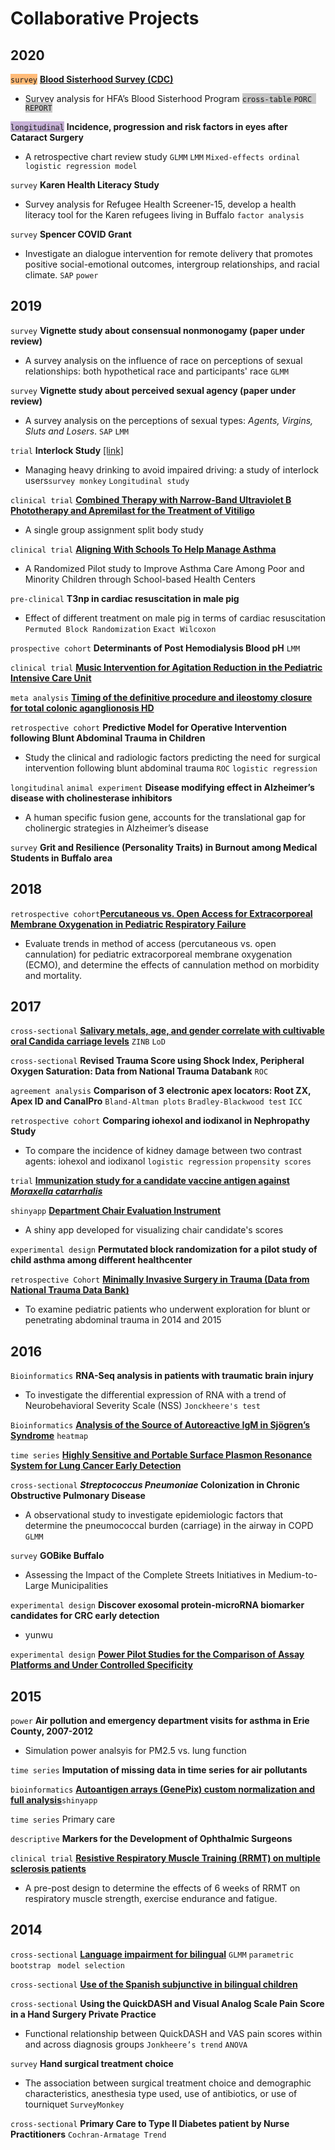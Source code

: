 # Collaborative Projects
## 2020 
<span style="background-color: #ffbb78">`survey`</span> [**Blood Sisterhood Survey (CDC)**](https://www.hemophiliafed.org/our-role-and-programs/assisting-and-advocating/blood-sisterhood/) 
- Survey analysis for HFA’s Blood Sisterhood Program <span style="background-color: #c7c7c7"> `cross-table` `PORC REPORT` </span>

<span style="background-color: #c5b0d5">`longitudinal`</span> **Incidence, progression and risk factors in eyes after Cataract Surgery** 
- A retrospective chart review study `GLMM` `LMM` `Mixed-effects ordinal logistic regression model`

`survey` **Karen Health Literacy Study**
- Survey analysis for Refugee Health Screener-15, develop a health literacy tool for the Karen refugees living in Buffalo `factor analysis`

`survey` **Spencer COVID Grant**
- Investigate an dialogue intervention for remote delivery that promotes positive social-emotional outcomes, intergroup relationships, and racial climate. `SAP` `power`

## 2019
`survey` **Vignette study about consensual nonmonogamy (paper under review)**
- A survey analysis on the influence of race on perceptions of sexual relationships: both hypothetical race and participants' race `GLMM`

`survey` **Vignette study about perceived sexual agency (paper under review)**
- A survey analysis on the perceptions of sexual types: *Agents, Virgins, Sluts and Losers*. `SAP` `LMM`

`trial` **Interlock Study** [[link]](https://www.research.buffalo.edu/portal/clinicaltrial/protocol/5155)
- Managing heavy drinking to avoid impaired driving: a study of interlock users`survey monkey` `Longitudinal study`

`clinical trial` [**Combined Therapy with Narrow-Band Ultraviolet B Phototherapy and Apremilast for the Treatment of Vitiligo**](https://clinicaltrials.gov/ct2/show/study/NCT03123016)
- A single group assignment split body study

`clinical trial` [**Aligning With Schools To Help Manage Asthma**](https://clinicaltrials.gov/ct2/show/NCT03032744)
- A Randomized Pilot study to Improve Asthma Care Among Poor and Minority Children through School-based Health Centers

`pre-clinical` **T3np in cardiac resuscitation in male pig**
- Effect of different treatment on male pig in terms of cardiac resuscitation `Permuted Block Randomization` `Exact Wilcoxon`

`prospective cohort` **Determinants of Post Hemodialysis Blood pH** `LMM`

`clinical trial` [**Music Intervention for Agitation Reduction in the Pediatric Intensive Care Unit**](https://clinicaltrials.gov/ct2/show/NCT03453814)

`meta analysis` [**Timing of the definitive procedure and ileostomy closure for total colonic aganglionosis HD**](https://doi.org/10.1016/j.jpedsurg.2020.02.007)

`retrospective cohort` **Predictive Model for Operative Intervention following Blunt Abdominal Trauma in Children** 
- Study the clinical and radiologic factors predicting the need for surgical intervention following blunt abdominal trauma `ROC` `logistic regression`

`longitudinal` `animal experiment` **Disease modifying effect in Alzheimer’s disease with cholinesterase inhibitors**
- A human specific fusion gene, accounts for the translational gap for cholinergic strategies in Alzheimer’s disease

`survey` **Grit and Resilience (Personality Traits) in Burnout among Medical Students in Buffalo area**

## 2018

`retrospective cohort`[**Percutaneous vs. Open Access for Extracorporeal Membrane Oxygenation in Pediatric Respiratory Failure**](https://doi.org/10.1097/PCC.0000000000001691)
- Evaluate trends in method of access (percutaneous vs. open cannulation) for pediatric extracorporeal membrane oxygenation (ECMO), and determine the effects of cannulation method on morbidity and mortality.

## 2017

`cross-sectional` [**Salivary metals, age, and gender correlate with cultivable oral Candida carriage levels**](https://doi.org/10.1080/20002297.2018.1447216) `ZINB` `LoD`

`cross-sectional` **Revised Trauma Score using Shock Index, Peripheral Oxygen Saturation: Data from National Trauma Databank** `ROC`

`agreement analysis` **Comparison of 3 electronic apex locators: Root ZX, Apex ID and CanalPro** `Bland-Altman plots` `Bradley-Blackwood test` `ICC`

`retrospective cohort` **Comparing iohexol and iodixanol in Nephropathy Study**
- To compare the incidence of kidney damage between two contrast agents: iohexol and iodixanol `logistic regression` `propensity scores`

`trial` [**Immunization study for a candidate vaccine antigen against *Moraxella catarrhalis***](https://doi.org/10.1128/IAI.00652-17)

`shinyapp` [**Department Chair Evaluation Instrument**](https://ziqiangc.shinyapps.io/evaluationtool/)
- A shiny app developed for visualizing chair candidate's scores

`experimental design` **Permutated block randomization for a pilot study of child asthma among different healthcenter**

`retrospective Cohort` [**Minimally Invasive Surgery in Trauma (Data from National Trauma Data Bank)**](https://doi.org/10.1089/lap.2019.0322)
- To examine pediatric patients who underwent exploration for blunt or penetrating abdominal trauma in 2014 and 2015


## 2016
`Bioinformatics` **RNA-Seq analysis in patients with traumatic brain injury**
- To investigate the differential expression of RNA with a trend of Neurobehavioral Severity Scale (NSS) `Jonckheere's test`

`Bioinformatics` [**Analysis of the Source of Autoreactive IgM in Sjögren’s Syndrome**](https://dx.doi.org/10.1189%2Fjlb.2A0715-297R) `heatmap`

`time series` [**Highly Sensitive and Portable Surface Plasmon Resonance System for Lung Cancer Early Detection**](http://www.buffalo.edu/ctsi/ctsi-news.host.html/content/shared/www/ctsi/articles/academic_articles/low-cost-portable-biosensor-system-may-boost-early-detection-of-lung-cancer.detail.html)

`cross-sectional` ***Streptococcus Pneumoniae* Colonization in Chronic Obstructive Pulmonary Disease**
- A observational study to investigate epidemiologic factors that determine the pneumococcal burden (carriage) in the airway in COPD `GLMM`

`survey` **GOBike Buffalo**
- Assessing the Impact of the Complete Streets Initiatives in Medium-to-Large Municipalities

`experimental design` **Discover exosomal protein-microRNA biomarker candidates for CRC early detection**
- yunwu

`experimental design` [**Power Pilot Studies for the Comparison of Assay Platforms and Under Controlled Specificity**](https://www.researchgate.net/publication/303205325_A_Novel_and_Quick_Method_to_Power_Pilot_Studies_for_the_Comparison_of_Assay_Platforms_and_Under_Controlled_Specificity)

## 2015

`power` **Air pollution and emergency department visits for asthma in Erie County, 2007-2012**
- Simulation power analsyis for PM2.5 vs. lung function

`time series` **Imputation of missing data in time series for air pollutants**

`bioinformatics` [**Autoantigen arrays (GenePix) custom normalization and full analysis**](https://ziqiangc.shinyapps.io/quickplot2)`shinyapp`

`time series` Primary care

`descriptive` **Markers for the Development of Ophthalmic Surgeons**

`clinical trial` [**Resistive Respiratory Muscle Training (RRMT) on multiple sclerosis patients**](https://cmsc.confex.com/cmsc/2015/webprogram/Paper3725.html)
- A pre-post design to determine the effects of 6 weeks of RRMT on respiratory muscle strength, exercise endurance and fatigue.

## 2014

`cross-sectional` [**Language impairment for bilingual**](https://doi.org/10.1017/S0142716415000521)  `GLMM` `parametric bootstrap` ` model selection` 

`cross-sectional` [**Use of the Spanish subjunctive in bilingual children**](https://dx.doi.org/10.1080%2F10489223.2016.1192636)

`cross-sectional` **Using the QuickDASH and Visual Analog Scale Pain Score in a Hand Surgery Private Practice**
- Functional relationship between QuickDASH and VAS pain scores within and across diagnosis groups `Jonkheere’s trend` `ANOVA`

`survey` **Hand surgical treatment choice** 
- The association between surgical treatment choice and demographic characteristics, anesthesia type used, use of antibiotics, or use of tourniquet `SurveyMonkey` 

`cross-sectional` **Primary Care to Type II Diabetes patient by Nurse Practitioners** `Cochran-Armatage Trend`